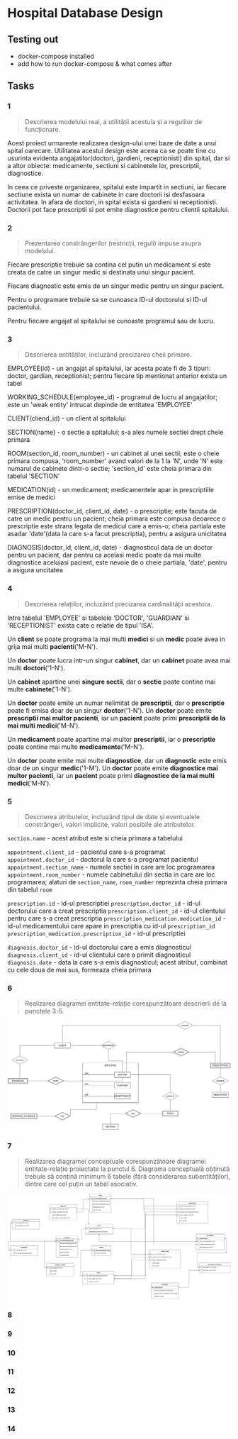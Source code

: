 # Hospital Database Design

## Testing out

* docker-compose installed
* add how to run docker-compose & what comes after

## Tasks

### 1

> Descrierea modelului real, a utilității acestuia și a regulilor de funcționare.

Acest proiect urmareste realizarea design-ului unei baze de date a unui spital oarecare. Utilitatea acestui design este aceea ca se poate tine cu usurinta evidenta angajatilor(doctori, gardieni, receptionisti) din spital, dar si a altor obiecte: medicamente, sectiuni si cabinetele lor, prescriptii, diagnostice.

In ceea ce priveste organizarea, spitalul este impartit in sectiuni, iar fiecare sectiune exista un numar de cabinete in care doctorii isi desfasoara activitatea. In afara de doctori, in spital exista si gardieni si receptionisti. Doctorii pot face prescriptii si pot emite diagnostice pentru clientii spitalului.

### 2

> Prezentarea constrângerilor (restricții, reguli) impuse asupra modelului.

Fiecare prescriptie trebuie sa contina cel putin un medicament si este creata de catre un singur medic si destinata unui singur pacient.

Fiecare diagnostic este emis de un singur medic pentru un singur pacient.

Pentru o programare trebuie sa se cunoasca ID-ul doctorului si ID-ul pacientului.

Pentru fiecare angajat al spitalului se cunoaste programul sau de lucru.

### 3

> Descrierea entităților, incluzând precizarea cheii primare.

EMPLOYEE(id) - un angajat al spitalului, iar acesta poate fi de 3 tipuri: doctor, gardian, receptionist; pentru fiecare tip mentionat anterior exista un tabel

WORKING_SCHEDULE(employee_id) - programul de lucru al angajatilor; este un 'weak entity' intrucat depinde de entitatea 'EMPLOYEE'

CLIENT(cliend_id) - un client al spitalului

SECTION(name) - o sectie a spitalului; s-a ales numele sectiei drept cheie primara

ROOM(section_id, room_number) - un cabinet al unei sectii; este o cheie primara compusa, 'room_number' avand valori de la 1 la 'N', unde 'N' este numarul de cabinete dintr-o sectie; 'section_id' este cheia primara din tabelul 'SECTION'

MEDICATION(id) - un medicament; medicamentele apar in prescriptiile emise de medici

PRESCRIPTION(doctor_id, client_id, date) - o prescriptie; este facuta de catre un medic pentru un pacient; cheia primara este compusa deoarece o prescriptie este strans legata de medicul care a emis-o; cheia partiala este asadar 'date'(data la care s-a facut prescriptia), pentru a asigura unicitatea

DIAGNOSIS(doctor_id, client_id, date) - diagnosticul data de un doctor pentru un pacient, dar pentru ca acelasi medic poate da mai multe diagnostice aceluiasi pacient, este nevoie de o cheie partiala, 'date', pentru a asigura uncitatea

### 4

> Descrierea relațiilor, incluzând precizarea cardinalității acestora.

Intre tabelul 'EMPLOYEE' si tabelele 'DOCTOR', 'GUARDIAN' si 'RECEPTIONIST' exista cate o relatie de tipul 'ISA'.

Un **client** se poate programa la mai multi **medici** si un **medic** poate avea in grija mai multi **pacienti**('M-N').

Un **doctor** poate lucra intr-un singur **cabinet**, dar un **cabinet** poate avea mai multi **doctori**('1-N').

Un **cabinet** apartine unei **singure sectii**, dar o **sectie** poate contine mai multe **cabinete**('1-N').

Un **doctor** poate emite un numar nelimitat de **prescriptii**, dar o **prescriptie** poate fi emisa doar de un singur **doctor**('1-N').
Un **doctor** poate emite **prescriptii mai multor pacienti**, iar un **pacient** poate primi **prescriptii de la mai multi medici**('M-N').

Un **medicament** poate apartine mai multor **prescriptii**, iar o **prescriptie** poate contine mai multe **medicamente**('M-N').

Un **doctor** poate emite mai multe **diagnostice**, dar un **diagnostic** este emis doar de un singur **medic**('1-M').
Un **doctor** poate emite **diagnostice mai multor pacienti**, iar un **pacient** poate primi **diagnostice de la mai multi medici**('M-N').

### 5

> Descrierea atributelor, incluzând tipul de date și eventualele constrângeri, valori implicite, valori posibile ale atributelor.

`section.name` - acest atribut este si cheia primara a tabelului

`appointment.client_id` - pacientul care s-a programat
`appointment.doctor_id` - doctorul la care s-a programat pacientul
`appointment.section_name` - numele sectiei in care are loc programarea
`appointment.room_number` - numele cabinetului din sectia in care are loc programarea; alaturi de `section_name`, `room_number` reprezinta cheia primara din tabelul `room`

`prescription.id` - id-ul prescriptiei
`prescription.doctor_id` - id-ul doctorului care a creat prescriptia
`prescription.client_id` - id-ul clientului pentru care s-a creat prescriptia
`prescription_medication.medication_id` - id-ul medicamentului care apare in prescriptia cu id-ul `prescription_id`
`prescription_medication.prescription_id` - id-ul prescriptiei

`diagnosis.doctor_id` - id-ul doctorului care a emis diagnosticul
`diagnosis.client_id` - id-ul clientului care a primit diagnosticul
`diagnosis.date` - data la care s-a emis diagnosticul; acest atribut, combinat cu cele doua de mai sus, formeaza cheia primara

### 6

> Realizarea diagramei entitate-relație corespunzătoare descrierii de la punctele 3-5.

<div style="text-align: center;">
  <img src="./img/erd.jpg">
</div>

### 7

> Realizarea diagramei conceptuale corespunzătoare diagramei entitate-relație proiectate la punctul 6. Diagrama conceptuală obținută trebuie să conțină minimum 6 tabele (fără considerarea subentităților), dintre care cel puțin un tabel asociativ.

<div style="text-align: center;">
  <img src="./img/second.jpg">
</div>

### 8
### 9
### 10
### 11
### 12
### 13
### 14